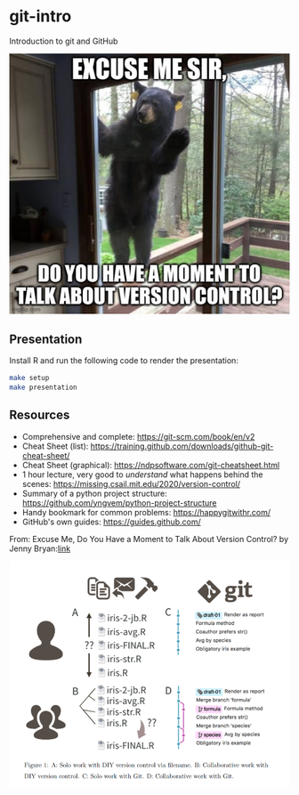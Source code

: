 # git-intro

Introduction to git and GitHub

![Excuse me Sir, do you have a moment to talk about version control?](images/excuse_me_sir.png)

## Presentation

Install R and run the following code to render the presentation:

```bash
make setup
make presentation
```

## Resources

- Comprehensive and complete: <https://git-scm.com/book/en/v2>
- Cheat Sheet (list): <https://training.github.com/downloads/github-git-cheat-sheet/>
- Cheat Sheet (graphical): <https://ndpsoftware.com/git-cheatsheet.html>
- 1 hour lecture, very good to _understand_ what happens behind the scenes: <https://missing.csail.mit.edu/2020/version-control/>
- Summary of a python project structure: <https://github.com/yngvem/python-project-structure>
- Handy bookmark for common problems: <https://happygitwithr.com/>
- GitHub's own guides: <https://guides.github.com/>

From: Excuse Me, Do You Have a Moment to Talk About Version Control? by Jenny Bryan:[link](https://www.semanticscholar.org/paper/Excuse-me%2C-do-you-have-a-moment-to-talk-about-Bryan/25756e04f126da30e26b447801a5e2d3e51e3154)

![advandage of git over multiple files and filenames](images/jenny_bryan.png)